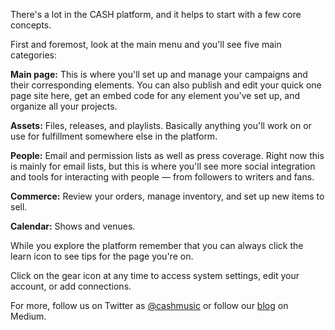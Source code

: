 There's a lot in the CASH platform, and it helps to start with a few core concepts. 

First and foremost, look at the main menu and you'll see five main categories:  

  **Main page:** This is where you'll set up and manage your campaigns and their corresponding elements. You can also publish and edit your quick one page site here, get an embed code for any element you've set up, and organize all your projects. 
  
  **Assets:** Files, releases, and playlists. Basically anything you'll work on or use for 
   fulfillment somewhere else in the platform.

  **People:** Email and permission lists as well as press coverage. Right now this is mainly 
   for email lists, but this is where you'll see more social integration and tools for interacting 
   with people — from followers to writers and fans.

  **Commerce:** Review your orders, manage inventory, and set up new items to sell.

  **Calendar:** Shows and venues.


While you explore the platform remember that you can always click the learn icon <i class="icon icon-book"></i> to see 
tips for the page you're on. 

Click on the gear icon <i class="icon icon-cog"></i>at any time to access system settings, edit your account,
or add connections. 

For more, follow us on Twitter as [@cashmusic](http://twitter.com/cashmusic) or follow our 
[blog](https://medium.com/cash-music/) on Medium.
